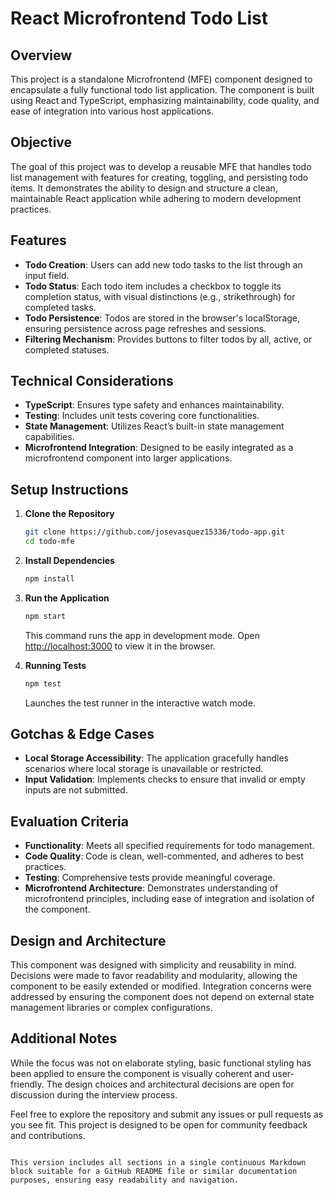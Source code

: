 # React Microfrontend Todo List

## Overview

This project is a standalone Microfrontend (MFE) component designed to encapsulate a fully functional todo list application. The component is built using React and TypeScript, emphasizing maintainability, code quality, and ease of integration into various host applications.

## Objective

The goal of this project was to develop a reusable MFE that handles todo list management with features for creating, toggling, and persisting todo items. It demonstrates the ability to design and structure a clean, maintainable React application while adhering to modern development practices.

## Features

- **Todo Creation**: Users can add new todo tasks to the list through an input field.
- **Todo Status**: Each todo item includes a checkbox to toggle its completion status, with visual distinctions (e.g., strikethrough) for completed tasks.
- **Todo Persistence**: Todos are stored in the browser's localStorage, ensuring persistence across page refreshes and sessions.
- **Filtering Mechanism**: Provides buttons to filter todos by all, active, or completed statuses.

## Technical Considerations

- **TypeScript**: Ensures type safety and enhances maintainability.
- **Testing**: Includes unit tests covering core functionalities.
- **State Management**: Utilizes React’s built-in state management capabilities.
- **Microfrontend Integration**: Designed to be easily integrated as a microfrontend component into larger applications.

## Setup Instructions

1. **Clone the Repository**

   ```bash
   git clone https://github.com/josevasquez15336/todo-app.git
   cd todo-mfe
   ```

2. **Install Dependencies**

   ```bash
   npm install
   ```

3. **Run the Application**

   ```bash
   npm start
   ```

   This command runs the app in development mode. Open [http://localhost:3000](http://localhost:3000) to view it in the browser.

4. **Running Tests**
   ```bash
   npm test
   ```
   Launches the test runner in the interactive watch mode.

## Gotchas & Edge Cases

- **Local Storage Accessibility**: The application gracefully handles scenarios where local storage is unavailable or restricted.
- **Input Validation**: Implements checks to ensure that invalid or empty inputs are not submitted.

## Evaluation Criteria

- **Functionality**: Meets all specified requirements for todo management.
- **Code Quality**: Code is clean, well-commented, and adheres to best practices.
- **Testing**: Comprehensive tests provide meaningful coverage.
- **Microfrontend Architecture**: Demonstrates understanding of microfrontend principles, including ease of integration and isolation of the component.

## Design and Architecture

This component was designed with simplicity and reusability in mind. Decisions were made to favor readability and modularity, allowing the component to be easily extended or modified. Integration concerns were addressed by ensuring the component does not depend on external state management libraries or complex configurations.

## Additional Notes

While the focus was not on elaborate styling, basic functional styling has been applied to ensure the component is visually coherent and user-friendly. The design choices and architectural decisions are open for discussion during the interview process.

Feel free to explore the repository and submit any issues or pull requests as you see fit. This project is designed to be open for community feedback and contributions.

```

This version includes all sections in a single continuous Markdown block suitable for a GitHub README file or similar documentation purposes, ensuring easy readability and navigation.
```
